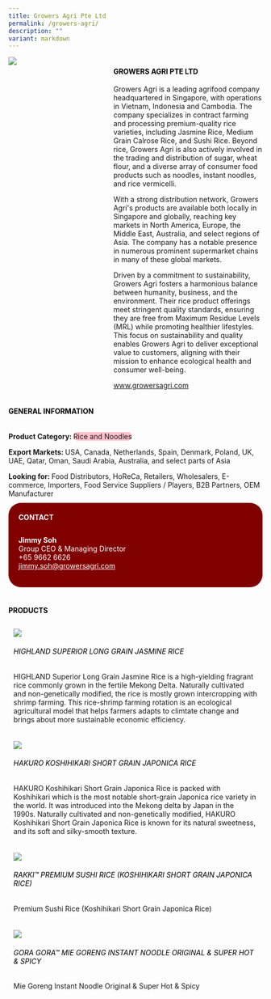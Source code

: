 ```yaml
---
title: Growers Agri Pte Ltd
permalink: /growers-agri/
description: ""
variant: markdown
---
```

<div class="flex-paragraph">
	<div style="display: flex; flex-wrap: wrap;" class="flex-container">
		<div style="flex: 1 1 40%; display: block;" class="card sgds">
			<img src="/images/Growers%20Agri/growers_agri_logo.jpg">
		</div>
		<div style="flex: 1 1 58%; display: block; margin-left: 3px" class="card-sgds">
			<h4 style="text-transform: uppercase; color: black;"><b>Growers Agri Pte Ltd</b></h4>
			<p>Growers Agri is a leading agrifood company headquartered in Singapore, with operations in Vietnam, Indonesia and Cambodia. The company specializes in contract farming and processing premium-quality rice varieties, including Jasmine Rice, Medium Grain Calrose Rice, and Sushi Rice. Beyond rice, Growers Agri is also actively involved in the trading and distribution of sugar, wheat flour, and a diverse array of consumer food products such as noodles, instant noodles, and rice vermicelli.</p>
			<p>With a strong distribution network, Growers Agri's products are available both locally in Singapore and globally, reaching key markets in North America, Europe, the Middle East, Australia, and select regions of Asia. The company has a notable presence in numerous prominent supermarket chains in many of these global markets.</p>
			<p>Driven by a commitment to sustainability, Growers Agri fosters a harmonious balance between humanity, business, and the environment. Their rice product offerings meet stringent quality standards, ensuring they are free from Maximum Residue Levels (MRL) while promoting healthier lifestyles. This focus on sustainability and quality enables Growers Agri to deliver exceptional value to customers, aligning with their mission to enhance ecological health and consumer well-being.</p>
			<p><a target="_blank" href="https://www.growersagri.com">www.growersagri.com</a></p>
		</div>
	</div>
</div>

<h4 style="text-transform: uppercase; color: black;">
	<b>General Information</b>
</h4>
<div style="display: flex; flex-wrap: wrap;" class="flex-container">
	<div style="flex: 1 1 65%; display: block; align-self: stretch" class="card sgds">
		<div class="flex-paragraph">
			<p>
				<b>Product Category: </b>
				<span style="background-color: pink; border-radius: 10px;">Rice and Noodles</span>
			</p>
			<p>
				<b>Export Markets: </b>USA, Canada, Netherlands, Spain, Denmark, Poland, UK, UAE, Qatar, Oman, Saudi Arabia, Australia, and select parts of Asia
			</p>
			<p style="margin-bottom: 10px;">
				<b>Looking for: </b>Food Distributors, HoReCa, Retailers, Wholesalers, E-commerce, Importers, Food Service Suppliers / Players, B2B Partners, OEM Manufacturer
			</p>
		</div>
	</div>
	<div style="flex: 1 1 35%; padding: 10px; display: block; background-color: maroon; border-radius: 25px; align-self: center;" class="card sgds">
		<h4 style="color: white; margin-top: 10px; margin-left: 10px;">CONTACT</h4>
		<div class="flex-paragraph">
			<p style="padding: 10px; color: white;">
				<b>Jimmy Soh</b>
				<br>Group CEO &amp; Managing Director<br>+65 9662 6626<br>
				<a style="color: white;" href="mailto:jimmy.soh@growersagri.com">jimmy.soh@growersagri.com</a>
			</p>
		</div>
	</div>
</div>
<br>
<h4 style="text-transform: uppercase; color: black;">
	<b>Products</b>
</h4>
<div style="display: flex; flex-wrap: wrap;">
	<div style="flex: 1 1 47%; margin: 10px; display: block;" class="card sgds">
		<div style="display: block;" class="flex-image">
			<img src="/images/growers_agri_product_01.jpg">
		</div>
		<div class="flex-paragraph">
			<h6 style="text-transform: uppercase; color: black;">HIGHLAND Superior Long Grain Jasmine Rice</h6>
			<p>HIGHLAND Superior Long Grain Jasmine Rice is a high-yielding fragrant rice commonly grown in the fertile Mekong Delta. Naturally cultivated and non-genetically modified, the rice is mostly grown intercropping with shrimp farming. This rice-shrimp farming rotation is an ecological agricultural model that helps farmers adapts to climtate change and brings about more sustainable economic efficiency.</p>
		</div>
	</div>
	<div style="flex: 1 1 47%; margin: 10px; display: block;" class="card sgds">
		<div style="display: block;" class="flex-image">
			<img src="/images/growers_agri_product_02.jpg">
		</div>
		<div class="flex-paragraph">
			<h6 style="text-transform: uppercase; color: black;">HAKURO Koshihikari Short Grain Japonica Rice</h6>
			<p>HAKURO Koshihikari Short Grain Japonica Rice is packed with Koshihikari which is the most notable short-grain Japonica rice variety in the world. It was introduced into the Mekong delta by Japan in the 1990s. Naturally cultivated and non-genetically modified, HAKURO Koshihikari Short Grain Japonica Rice is known for its natural sweetness, and its soft and silky-smooth texture.</p>
		</div>
	</div>
	<div style="flex: 1 1 47%; margin: 10px; display: block;" class="card sgds">
		<div style="display: block;" class="flex-image">
			<img src="/images/Growers%20Agri/growers_agri_product_03.jpg">
		</div>
		<div class="flex-paragraph">
			<h6 style="text-transform: uppercase; color: black;">RAKKI™ Premium Sushi Rice (Koshihikari Short Grain Japonica Rice)</h6>
			<p>Premium Sushi Rice (Koshihikari Short Grain Japonica Rice)</p>
		</div>
	</div>
	<div style="flex: 1 1 47%; margin: 10px; display: block;" class="card sgds">
		<div style="display: block;" class="flex-image">
			<img src="/images/Growers%20Agri/growers_agri_product_04.jpg">
		</div>
		<div class="flex-paragraph">
			<h6 style="text-transform: uppercase; color: black;">Gora Gora™ Mie Goreng Instant Noodle Original &amp; Super Hot &amp; Spicy</h6>
			<p>Mie Goreng Instant Noodle Original &amp; Super Hot &amp; Spicy</p>
		</div>
	</div>
</div>